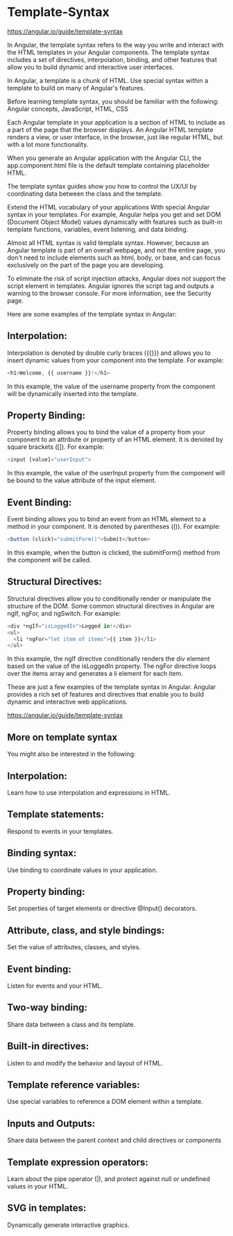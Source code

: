 # Template-Syntax

https://angular.io/guide/template-syntax

In Angular, the template syntax refers to the way you write and interact with the HTML templates in your Angular components. The template syntax includes a set of directives, interpolation, binding, and other features that allow you to build dynamic and interactive user interfaces.

In Angular, a template is a chunk of HTML. Use special syntax within a template to build on many of Angular's features.

Before learning template syntax, you should be familiar with the following: Angular concepts, JavaScript, HTML, CSS

Each Angular template in your application is a section of HTML to include as a part of the page that the browser displays. An Angular HTML template renders a view, or user interface, in the browser, just like regular HTML, but with a lot more functionality.

When you generate an Angular application with the Angular CLI, the app.component.html file is the default template containing placeholder HTML.

The template syntax guides show you how to control the UX/UI by coordinating data between the class and the template.

Extend the HTML vocabulary of your applications With special Angular syntax in your templates. For example, Angular helps you get and set DOM (Document Object Model) values dynamically with features such as built-in template functions, variables, event listening, and data binding.

Almost all HTML syntax is valid template syntax. However, because an Angular template is part of an overall webpage, and not the entire page, you don't need to include elements such as html, body, or base, and can focus exclusively on the part of the page you are developing.

To eliminate the risk of script injection attacks, Angular does not support the script element in templates. Angular ignores the script tag and outputs a warning to the browser console. For more information, see the Security page.

Here are some examples of the template syntax in Angular:

## Interpolation:
Interpolation is denoted by double curly braces ({{}}) and allows you to insert dynamic values from your component into the template. For example:

```typescript
<h1>Welcome, {{ username }}!</h1>
```

In this example, the value of the username property from the component will be dynamically inserted into the template.

## Property Binding:
Property binding allows you to bind the value of a property from your component to an attribute or property of an HTML element. It is denoted by square brackets ([]). For example:

```typescript
<input [value]="userInput">
```

In this example, the value of the userInput property from the component will be bound to the value attribute of the input element.

## Event Binding:
Event binding allows you to bind an event from an HTML element to a method in your component. It is denoted by parentheses (()). For example:

```typescript
<button (click)="submitForm()">Submit</button>
```

In this example, when the button is clicked, the submitForm() method from the component will be called.
 
## Structural Directives:
Structural directives allow you to conditionally render or manipulate the structure of the DOM. Some common structural directives in Angular are ngIf, ngFor, and ngSwitch. For example:

```typescript
<div *ngIf="isLoggedIn">Logged in!</div>
<ul>
  <li *ngFor="let item of items">{{ item }}</li>
</ul>
```

In this example, the ngIf directive conditionally renders the div element based on the value of the isLoggedIn property. The ngFor directive loops over the items array and generates a li element for each item.

These are just a few examples of the template syntax in Angular. Angular provides a rich set of features and directives that enable you to build dynamic and interactive web applications.

https://angular.io/guide/template-syntax
## More on template syntax
You might also be interested in the following:

## Interpolation:	
Learn how to use interpolation and expressions in HTML.
## Template statements:	
Respond to events in your templates.
## Binding syntax:	
Use binding to coordinate values in your application.
## Property binding:	
Set properties of target elements or directive @Input() decorators.
## Attribute, class, and style bindings:	
Set the value of attributes, classes, and styles.
## Event binding:	
Listen for events and your HTML.
## Two-way binding:	
Share data between a class and its template.
## Built-in directives:	
Listen to and modify the behavior and layout of HTML.
## Template reference variables:	
Use special variables to reference a DOM element within a template.
## Inputs and Outputs:	
Share data between the parent context and child directives or components
## Template expression operators:	
Learn about the pipe operator (|), and protect against null or undefined values in your HTML.
## SVG in templates:	
Dynamically generate interactive graphics.
